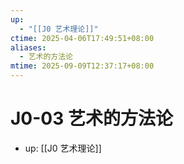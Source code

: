 ```yaml
---
up:
  - "[[J0 艺术理论]]"
ctime: 2025-04-06T17:49:51+08:00
aliases:
  - 艺术的方法论
mtime: 2025-09-09T12:37:17+08:00
---
```


# J0-03 艺术的方法论

- up: [[J0 艺术理论]]
